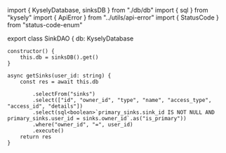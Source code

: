 import { KyselyDatabase, sinksDB } from "./db/db"
import { sql } from "kysely"
import { ApiError } from "../utils/api-error"
import { StatusCode } from "status-code-enum"

export class SinkDAO {
    db: KyselyDatabase

    constructor() {
        this.db = sinksDB().get()
    }

    async getSinks(user_id: string) {
        const res = await this.db
        
            .selectFrom("sinks")
            .select(["id", "owner_id", "type", "name", "access_type", "access_id", "details"])
            .select(sql<boolean>`primary_sinks.sink_id IS NOT NULL AND primary_sinks.user_id = sinks.owner_id`.as("is_primary"))
            .where("owner_id", "=", user_id)
            .execute()
        return res
    }
